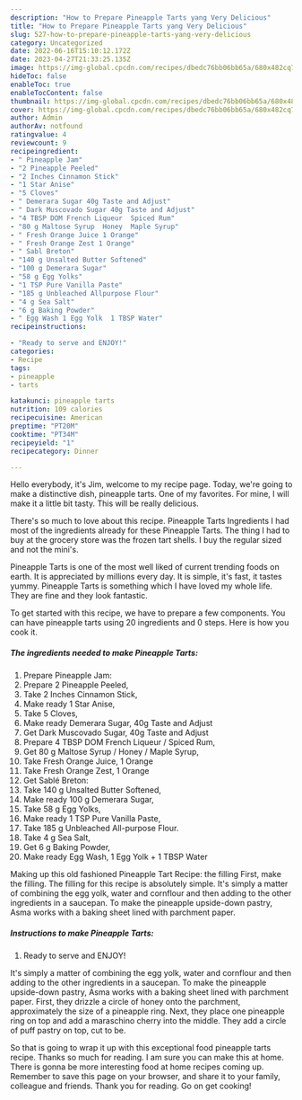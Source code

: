 ```yaml
---
description: "How to Prepare Pineapple Tarts yang Very Delicious"
title: "How to Prepare Pineapple Tarts yang Very Delicious"
slug: 527-how-to-prepare-pineapple-tarts-yang-very-delicious
category: Uncategorized
date: 2022-06-16T15:10:12.172Z
date: 2023-04-27T21:33:25.135Z
image: https://img-global.cpcdn.com/recipes/dbedc76bb06bb65a/680x482cq70/pineapple-tarts-recipe-main-photo.jpg
hideToc: false
enableToc: true
enableTocContent: false
thumbnail: https://img-global.cpcdn.com/recipes/dbedc76bb06bb65a/680x482cq70/pineapple-tarts-recipe-main-photo.jpg
cover: https://img-global.cpcdn.com/recipes/dbedc76bb06bb65a/680x482cq70/pineapple-tarts-recipe-main-photo.jpg
author: Admin
authorAv: notfound
ratingvalue: 4
reviewcount: 9
recipeingredient:
- " Pineapple Jam"
- "2 Pineapple Peeled"
- "2 Inches Cinnamon Stick"
- "1 Star Anise"
- "5 Cloves"
- " Demerara Sugar 40g Taste and Adjust"
- " Dark Muscovado Sugar 40g Taste and Adjust"
- "4 TBSP DOM French Liqueur  Spiced Rum"
- "80 g Maltose Syrup  Honey  Maple Syrup"
- " Fresh Orange Juice 1 Orange"
- " Fresh Orange Zest 1 Orange"
- " Sabl Breton"
- "140 g Unsalted Butter Softened"
- "100 g Demerara Sugar"
- "58 g Egg Yolks"
- "1 TSP Pure Vanilla Paste"
- "185 g Unbleached Allpurpose Flour"
- "4 g Sea Salt"
- "6 g Baking Powder"
- " Egg Wash 1 Egg Yolk  1 TBSP Water"
recipeinstructions:

- "Ready to serve and ENJOY!"
categories:
- Recipe
tags:
- pineapple
- tarts

katakunci: pineapple tarts 
nutrition: 109 calories
recipecuisine: American
preptime: "PT20M"
cooktime: "PT34M"
recipeyield: "1"
recipecategory: Dinner

---
```



Hello everybody, it's Jim, welcome to my recipe page. Today, we're going to make a distinctive dish, pineapple tarts. One of my favorites. For mine, I will make it a little bit tasty. This will be really delicious.

There&#39;s so much to love about this recipe. Pineapple Tarts Ingredients I had most of the ingredients already for these Pineapple Tarts. The thing I had to buy at the grocery store was the frozen tart shells. I buy the regular sized and not the mini&#39;s.

Pineapple Tarts is one of the most well liked of current trending foods on earth. It is appreciated by millions every day. It is simple, it's fast, it tastes yummy. Pineapple Tarts is something which I have loved my whole life. They are fine and they look fantastic.


To get started with this recipe, we have to prepare a few components. You can have pineapple tarts using 20 ingredients and 0 steps. Here is how you cook it.

<!--inarticleads1-->

##### The ingredients needed to make Pineapple Tarts:

1. Prepare  Pineapple Jam:
1. Prepare 2 Pineapple Peeled,
1. Take 2 Inches Cinnamon Stick,
1. Make ready 1 Star Anise,
1. Take 5 Cloves,
1. Make ready  Demerara Sugar, 40g Taste and Adjust
1. Get  Dark Muscovado Sugar, 40g Taste and Adjust
1. Prepare 4 TBSP DOM French Liqueur / Spiced Rum,
1. Get 80 g Maltose Syrup / Honey / Maple Syrup,
1. Take  Fresh Orange Juice, 1 Orange
1. Take  Fresh Orange Zest, 1 Orange
1. Get  Sablé Breton:
1. Take 140 g Unsalted Butter Softened,
1. Make ready 100 g Demerara Sugar,
1. Take 58 g Egg Yolks,
1. Make ready 1 TSP Pure Vanilla Paste,
1. Take 185 g Unbleached All-purpose Flour.
1. Take 4 g Sea Salt,
1. Get 6 g Baking Powder,
1. Make ready  Egg Wash, 1 Egg Yolk + 1 TBSP Water


Making up this old fashioned Pineapple Tart Recipe: the filling First, make the filling. The filling for this recipe is absolutely simple. It&#39;s simply a matter of combining the egg yolk, water and cornflour and then adding to the other ingredients in a saucepan. To make the pineapple upside-down pastry, Asma works with a baking sheet lined with parchment paper. 

<!--inarticleads2-->

##### Instructions to make Pineapple Tarts:


1. Ready to serve and ENJOY!

It&#39;s simply a matter of combining the egg yolk, water and cornflour and then adding to the other ingredients in a saucepan. To make the pineapple upside-down pastry, Asma works with a baking sheet lined with parchment paper. First, they drizzle a circle of honey onto the parchment, approximately the size of a pineapple ring. Next, they place one pineapple ring on top and add a maraschino cherry into the middle. They add a circle of puff pastry on top, cut to be. 

So that is going to wrap it up with this exceptional food pineapple tarts recipe. Thanks so much for reading. I am sure you can make this at home. There is gonna be more interesting food at home recipes coming up. Remember to save this page on your browser, and share it to your family, colleague and friends. Thank you for reading. Go on get cooking!
